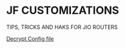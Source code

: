 # JF CUSTOMIZATIONS
TIPS, TRICKS AND HAKS FOR JIO ROUTERS

[Decrypt Config file](https://github.com/Naitik1208/JF-ROUTER/blob/main/Instructions/Decrypt%20Config%20File.md) 

